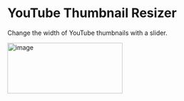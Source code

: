 # YouTube Thumbnail Resizer

Change the width of YouTube thumbnails with a slider.
<br>

<img width="258" height="114" alt="image" src="https://github.com/user-attachments/assets/654f0a80-9c14-484a-9373-451a8019a93d" />
